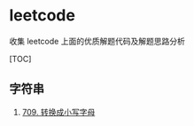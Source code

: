 # leetcode

收集 leetcode 上面的优质解题代码及解题思路分析

[TOC]

## 字符串

1. [709. 转换成小写字母](to-lower-case/solution.md)

